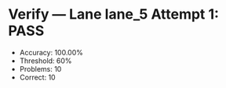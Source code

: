 # Verify — Lane lane_5 Attempt 1: PASS

- Accuracy: 100.00%
- Threshold: 60%
- Problems: 10
- Correct: 10